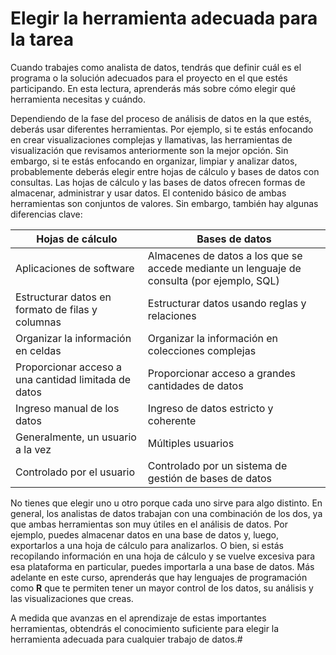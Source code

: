 # Elegir la herramienta adecuada para la tarea
Cuando trabajes como analista de datos, tendrás que definir cuál es el programa o la solución adecuados para el proyecto en el que estés participando. En esta lectura, aprenderás más sobre cómo elegir qué herramienta necesitas y cuándo.

Dependiendo de la fase del proceso de análisis de datos en la que estés, deberás usar diferentes herramientas. Por ejemplo, si te estás enfocando en crear visualizaciones complejas y llamativas, las herramientas de visualización que revisamos anteriormente son la mejor opción. Sin embargo, si te estás enfocando en organizar, limpiar y analizar datos, probablemente deberás elegir entre hojas de cálculo y bases de datos con consultas. Las hojas de cálculo y las bases de datos ofrecen formas de almacenar, administrar y usar datos. El contenido básico de ambas herramientas son conjuntos de valores. Sin embargo, también hay algunas diferencias clave:

| Hojas de cálculo | Bases de datos |
| ---------------- | -------------- | 
| Aplicaciones de software | Almacenes de datos a los que se accede mediante un lenguaje de consulta (por ejemplo, SQL)|
| Estructurar datos en formato de filas y columnas | Estructurar datos usando reglas y relaciones |
| Organizar la información en celdas |Organizar la información en colecciones complejas |
| Proporcionar acceso a una cantidad limitada de datos |Proporcionar acceso a grandes cantidades de datos|
| Ingreso manual de los datos | Ingreso de datos estricto y coherente|
| Generalmente, un usuario a la vez | Múltiples usuarios 
| Controlado por el usuario | Controlado por un sistema de gestión de bases de datos |

No tienes que elegir uno u otro porque cada uno sirve para algo distinto. En general, los analistas de datos trabajan con una combinación de los dos, ya que ambas herramientas son muy útiles en el análisis de datos. Por ejemplo, puedes almacenar datos en una base de datos y, luego, exportarlos a una hoja de cálculo para analizarlos. O bien, si estás recopilando información en una hoja de cálculo y se vuelve excesiva para esa plataforma en particular, puedes importarla a una base de datos. Más adelante en este curso, aprenderás que hay lenguajes de programación como **R** que te permiten tener un mayor control de los datos, su análisis y las visualizaciones que creas. 

A medida que avanzas en el aprendizaje de estas importantes herramientas, obtendrás el conocimiento suficiente para elegir la herramienta adecuada para cualquier trabajo de datos.#